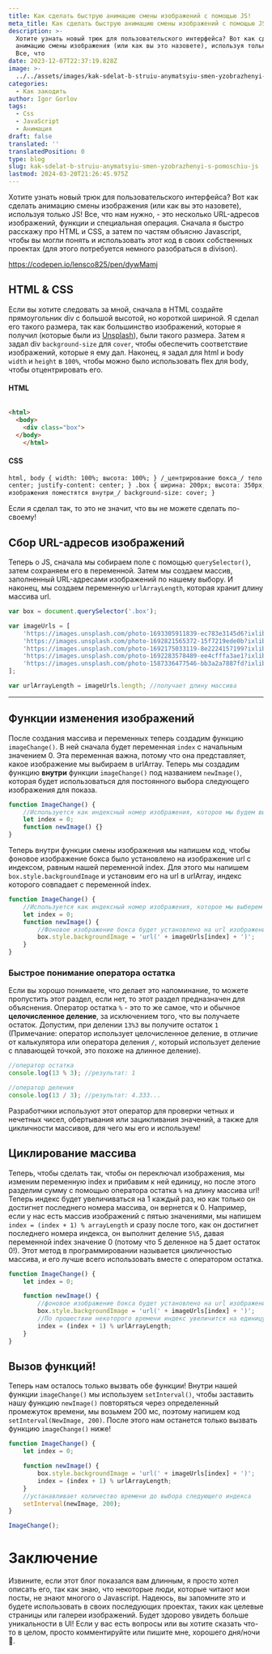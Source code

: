 ```yaml
---
title: Как сделать быструю анимацию смены изображений с помощью JS!
meta_title: Как сделать быструю анимацию смены изображений с помощью JS! - Фул Фронт Дев
description: >-
  Хотите узнать новый трюк для пользовательского интерфейса? Вот как сделать
  анимацию смены изображения (или как вы это назовете), используя только JS!
  Все, что
date: 2023-12-07T22:37:19.828Z
image: >-
  ../../assets/images/kak-sdelat-b-struiu-anymatsyiu-smen-yzobrazhenyi-s-pomoschiu-js-Dec-08-2023.avif
categories:
  - Как закодить
author: Igor Gorlov
tags:
  - Css
  - JavaScript
  - Анимация
draft: false
translated: ''
translatedPosition: 0
type: blog
slug: kak-sdelat-b-struiu-anymatsyiu-smen-yzobrazhenyi-s-pomoschiu-js
lastmod: 2024-03-20T21:26:45.975Z
---
```


Хотите узнать новый трюк для пользовательского интерфейса? Вот как сделать анимацию смены изображения (или как вы это назовете), используя только JS! Все, что нам нужно, - это несколько URL-адресов изображений, функции и специальная операция. Сначала я быстро расскажу про HTML и CSS, а затем по частям объясню Javascript, чтобы вы могли понять и использовать этот код в своих собственных проектах (для этого потребуется немного разобраться в divison).

https://codepen.io/lensco825/pen/dywMamj

## [](https://dev.to/lensco825/how-to-make-this-quick-image-change-animation-with-js-5dke#html-amp-css)HTML & CSS

Если вы хотите следовать за мной, сначала в HTML создайте прямоугольник div с большой высотой, но короткой шириной. Я сделал его такого размера, так как большинство изображений, которые я получил (которые были из [Unsplash](https://unsplash.com/)), были такого размера. Затем я задал div `background-size` для `cover`, чтобы обеспечить соответствие изображений, которые я ему дал. Наконец, я задал для html и body `width` и `height` в `100%`, чтобы можно было использовать flex для body, чтобы отцентрировать его.

#### [](https://dev.to/lensco825/how-to-make-this-quick-image-change-animation-with-js-5dke#html)HTML

```html

<html>
  <body>
    <div class="box">
  </body>
    </html>
```

#### [](https://dev.to/lensco825/how-to-make-this-quick-image-change-animation-with-js-5dke#css)CSS

```html
html, body { width: 100%; высота: 100%; } /_центрирование бокса_/ тело { display: flex; align-items:
center; justify-content: center; } .box { ширина: 200px; высота: 350px; /_убедившись, что
изображения поместятся внутри_/ background-size: cover; }
```

Если я сделал так, то это не значит, что вы не можете сделать по-своему!

## [](https://dev.to/lensco825/how-to-make-this-quick-image-change-animation-with-js-5dke#collecting-the-image-urls)Сбор URL-адресов изображений

Теперь о JS, сначала мы собираем поле с помощью `querySelector()`, затем сохраняем его в переменной. Затем мы создаем массив, заполненный URL-адресами изображений по нашему выбору. И наконец, мы создаем переменную `urlArrayLength`, которая хранит длину массива url.

```js
var box = document.querySelector('.box');

var imageUrls = [
	'https://images.unsplash.com/photo-1693305911839-ec783e3145d6?ixlib=rb-4.0.3&ixid=M3wxMjA3fDB8MHxwaG90by1wYWdlfHx8fGVufDB8fHx8fA%3D%3D&auto=format&fit=crop&w=1935&q=80',
	'https://images.unsplash.com/photo-1692821565372-15f7219ede0b?ixlib=rb-4.0.3&ixid=M3wxMjA3fDB8MHxwaG90by1wYWdlfHx8fGVufDB8fHx8fA%3D%3D&auto=format&fit=crop&w=1887&q=80',
	'https://images.unsplash.com/photo-1692175033119-8e2224157199?ixlib=rb-4.0.3&ixid=M3wxMjA3fDB8MHxwaG90by1wYWdlfHx8fGVufDB8fHx8fA%3D%3D&auto=format&fit=crop&w=1887&q=80',
	'https://images.unsplash.com/photo-1692283578489-ee4cfffa3ae1?ixlib=rb-4.0.3&ixid=M3wxMjA3fDB8MHxwaG90by1wYWdlfHx8fGVufDB8fHx8fA%3D%3D&auto=format&fit=crop&w=1887&q=80',
	'https://images.unsplash.com/photo-1587336477546-bb3a2a7887fd?ixlib=rb-4.0.3&ixid=M3wxMjA3fDB8MHxwaG90by1wYWdlfHx8fGVufDB8fHx8fA%3D%3D&auto=format&fit=crop&w=1935&q=80',
];

var urlArrayLength = imageUrls.length; //получает длину массива
```

---

## [](https://dev.to/lensco825/how-to-make-this-quick-image-change-animation-with-js-5dke#image-change-functions)Функции изменения изображений

После создания массива и переменных теперь создадим функцию `imageChange()`. В ней сначала будет переменная `index` с начальным значением 0. Эта переменная важна, потому что она представляет, какое изображение мы выбираем в urlArray. Теперь мы создадим функцию **внутри** функции `imageChange()` под названием `newImage()`, которая будет использоваться для постоянного выбора следующего изображения для показа.

```js
function ImageChange() {
	//Используется как индексный номер изображения, которое мы будем выбирать
	let index = 0;
	function newImage() {}
}
```

Теперь внутри функции смены изображения мы напишем код, чтобы фоновое изображение бокса было установлено на изображение url с индексом, равным нашей переменной index. Для этого мы напишем `box.style.backgroundImage` и установим его на url в urlArray, индекс которого совпадает с переменной index.

```js
function ImageChange() {
	//Используется как индексный номер изображения, которое мы выберем
	let index = 0;
	function newImage() {
		//Фоновое изображение бокса будет установлено на url изображения с этим индексом
		box.style.backgroundImage = 'url(' + imageUrls[index] + ')';
	}
}
```

### [](https://dev.to/lensco825/how-to-make-this-quick-image-change-animation-with-js-5dke#a-quick-understanding-of-the-remainder-operator)Быстрое понимание оператора остатка

Если вы хорошо понимаете, что делает это напоминание, то можете пропустить этот раздел, если нет, то этот раздел предназначен для объяснения. Оператор остатка `%` - это то же самое, что и обычное **целочисленное деление**, за исключением того, что вы получаете остаток. Допустим, при делении `13%3` вы получите остаток `1` (Примечание: оператор использует целочисленное деление, в отличие от калькулятора или оператора деления `/`, который использует деление с плавающей точкой, это похоже на длинное деление).

```js
//оператор остатка
console.log(13 % 3); //результат: 1

//оператор деления
console.log(13 / 3); //результат: 4.333...
```

Разработчики используют этот оператор для проверки четных и нечетных чисел, обертывания или зацикливания значений, а также для цикличности массивов, для чего мы его и используем!

## [](https://dev.to/lensco825/how-to-make-this-quick-image-change-animation-with-js-5dke#array-cycling)Циклирование массива

Теперь, чтобы сделать так, чтобы он переключал изображения, мы изменим переменную index и прибавим к ней единицу, но после этого разделим сумму с помощью оператора остатка `%` на длину массива url! Теперь индекс будет увеличиваться на 1 каждый раз, но как только он достигнет последнего номера массива, он вернется к 0. Например, если у нас есть массив изображений с пятью значениями, мы напишем `index = (index + 1) % arrayLength` и сразу после того, как он достигнет последнего номера индекса, он выполнит деление `5%5`, давая переменной index значение 0 (потому что 5 деленное на 5 дает остаток 0!). Этот метод в программировании называется цикличностью массива, и его лучше всего использовать вместе с оператором остатка.

```js
function ImageChange() {
	let index = 0;

	function newImage() {
		//фоновое изображение бокса будет установлено на url изображения с этим индексом
		box.style.backgroundImage = 'url(' + imageUrls[index] + ')';
		//По прошествии некоторого времени индекс увеличится на единицу и выберет следующий url, но если индекс = длине imageUrls[], то он вернется к первому индексу
		index = (index + 1) % urlArrayLength;
	}
}
```

## [](https://dev.to/lensco825/how-to-make-this-quick-image-change-animation-with-js-5dke#calling-the-functions)Вызов функций!

Теперь нам осталось только вызвать обе функции! Внутри нашей функции `imageChange()` мы используем `setInterval()`, чтобы заставить нашу функцию `newImage()` повторяться через определенный промежуток времени, мы возьмем 200 мс, поэтому напишем код `setInterval(NewImage, 200)`. После этого нам останется только вызвать функцию `imageChange()` ниже!

```js
function ImageChange() {
	let index = 0;

	function newImage() {
		box.style.backgroundImage = 'url(' + imageUrls[index] + ')';
		index = (index + 1) % urlArrayLength;
	}
	//устанавливает количество времени до выбора следующего индекса
	setInterval(newImage, 200);
}

ImageChange();
```

# [](https://dev.to/lensco825/how-to-make-this-quick-image-change-animation-with-js-5dke#conclusion)Заключение

Извините, если этот блог показался вам длинным, я просто хотел описать его, так как знаю, что некоторые люди, которые читают мои посты, не знают многого о Javascript. Надеюсь, вы запомните это и будете использовать в своих последующих проектах, таких как целевые страницы или галереи изображений. Будет здорово увидеть больше уникальности в UI! Если у вас есть вопросы или вы хотите сказать что-то в целом, просто комментируйте или пишите мне, хорошего дня/ночи 👋.

```

```
